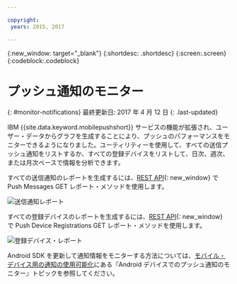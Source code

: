 ```yaml
---

copyright:
 years: 2015, 2017

---
```


{:new_window: target="_blank"}
{:shortdesc: .shortdesc}
{:screen:.screen}
{:codeblock:.codeblock}

# プッシュ通知のモニター 
{: #monitor-notifications}
最終更新日: 2017 年 4 月 12 日
{: .last-updated}


IBM {{site.data.keyword.mobilepushshort}} サービスの機能が拡張され、ユーザー・データからグラフを生成することにより、プッシュのパフォーマンスをモニターできるようになりました。ユーティリティーを使用して、すべての送信プッシュ通知をリストするか、すべての登録デバイスをリストして、日次、週次、または月次ベースで情報を分析できます。

すべての送信通知のレポートを生成するには、[REST API](https://mobile.{DomainName}/imfpush/){: new_window} で Push Messages GET レポート・メソッドを使用します。 

![送信通知レポート](images/monitoring_messages.jpg)


すべての登録デバイスのレポートを生成するには、[REST API](https://mobile.{DomainName}/imfpush/){: new_window} で Push Device Registrations GET レポート・メソッドを使用します。

![登録デバイス・レポート](images/monitoring_devices.jpg)

Android SDK を更新して通知情報をモニターする方法については、[モバイル・デバイス用の通知の使用可能化](c_enable_push.html)にある『Android デバイスでのプッシュ通知のモニター』トピックを参照してください。


 

